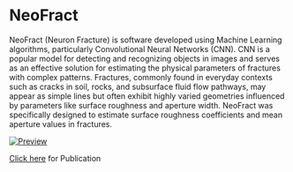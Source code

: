 # NeoFract
NeoFract (Neuron Fracture) is software developed using Machine Learning algorithms, particularly Convolutional Neural Networks (CNN). CNN is a popular model for detecting and recognizing objects in images and serves as an effective solution for estimating the physical parameters of fractures with complex patterns. Fractures, commonly found in everyday contexts such as cracks in soil, rocks, and subsurface fluid flow pathways, may appear as simple lines but often exhibit highly varied geometries influenced by parameters like surface roughness and aperture width. NeoFract was specifically designed to estimate surface roughness coefficients and mean aperture values in fractures.

[![Preview](https://github.com/user-attachments/assets/e041fbe9-dc26-4c84-8aaa-312a1ad602f3)](https://grid.unpad.ac.id/~neofract/)

<a href="https://doi.org/10.25299/jgeet.2023.8.02-2.13874" target="_blank">Click here</a> for Publication

